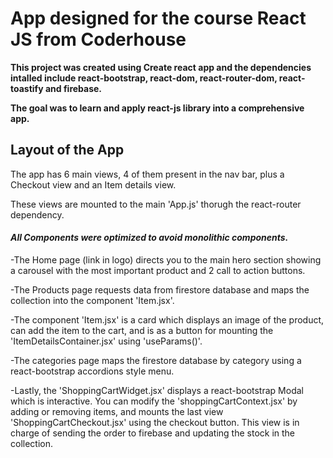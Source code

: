 # App designed for the course React JS from Coderhouse

**This project was created using Create react app and the dependencies intalled include react-bootstrap, react-dom, react-router-dom, react-toastify and firebase.**

**The goal was to learn and apply react-js library into a comprehensive app.**

## Layout of the App

The app has 6 main views, 4 of them present in the nav bar, plus a Checkout view and an Item details view.

These views are mounted to the main 'App.js' thorugh the react-router dependency. 

#### *All Components were optimized to avoid monolithic components.*

-The Home page (link in logo) directs you to the main hero section showing a carousel with the most important product and 2 call to action buttons.

-The Products page requests data from firestore database and maps the collection into the component 'Item.jsx'. 

-The component 'Item.jsx' is a card which displays an image of the product, can add the item to the cart, and is as a button for mounting the 'ItemDetailsContainer.jsx' using 'useParams()'.

-The categories page maps the firestore database by category using a react-bootstrap accordions style menu.

-Lastly, the 'ShoppingCartWidget.jsx' displays a react-bootstrap Modal which is interactive. You can modify the 'shoppingCartContext.jsx' by adding or removing items, and mounts the last view 'ShoppingCartCheckout.jsx' using the checkout button. This view is in charge of sending the order to firebase and updating the stock in the collection. 